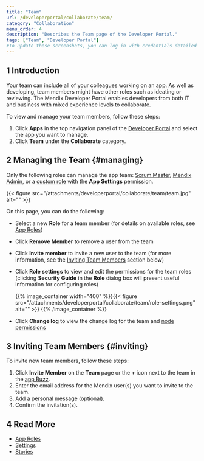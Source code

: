```yaml
---
title: "Team"
url: /developerportal/collaborate/team/
category: "Collaboration"
menu_order: 4
description: "Describes the Team page of the Developer Portal."
tags: ["Team", "Developer Portal"]
#To update these screenshots, you can log in with credentials detailed in How to Update Screenshots Using Team Apps.
---
```


## 1 Introduction

Your team can include all of your colleagues working on an app. As well as developing, team members might have other roles such as ideating or reviewing. The Mendix Developer Portal enables developers from both IT and business with mixed experience levels to collaborate.

To view and manage your team members, follow these steps:

1. Click **Apps** in the top navigation panel of the [Developer Portal](http://sprintr.home.mendix.com) and select the app you want to manage.
2. Click **Team** under the **Collaborate** category.

## 2 Managing the Team {#managing}

Only the following roles can manage the app team: [Scrum Master](/developerportal/collaborate/app-roles/#team-roles), [Mendix Admin](/developerportal/control-center/), or a [custom role](/developerportal/collaborate/app-roles/#team-roles) with  the **App Settings** permission.

{{< figure src="/attachments/developerportal/collaborate/team/team.jpg" alt="" >}}

On this page, you can do the following:

* Select a new **Role** for a team member (for details on available roles, see [App Roles](/developerportal/collaborate/app-roles/))
* Click **Remove Member** to remove a user from the team
* Click **Invite member** to invite a new user to the team (for more information, see the [Inviting Team Members](#inviting) section below)
*  Click **Role settings** to view and edit the permissions for the team roles (clicking **Security Guide** in the **Role** dialog box will present useful information for configuring roles)

	{{% image_container width="400" %}}{{< figure src="/attachments/developerportal/collaborate/team/role-settings.png" alt="" >}}
	{{% /image_container %}}

* Click **Change log** to view the change log for the team and [node permissions](/developerportal/deploy/node-permissions/)

## 3 Inviting Team Members {#inviting}

To invite new team members, follow these steps:

1. Click **Invite Member** on the **Team** page or the **+** icon next to the team in the [app Buzz](/developerportal/collaborate/buzz/#app-buzz).
2. Enter the email address for the Mendix user(s) you want to invite to the team.
3. Add a personal message (optional).
4. Confirm the invitation(s).

## 4 Read More

* [App Roles](/developerportal/collaborate/app-roles/)
* [Settings](/developerportal/settings/)
* [Stories](/developerportal/collaborate/stories/)
